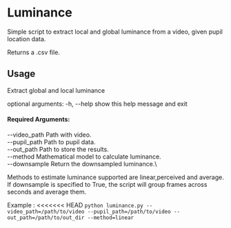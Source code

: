 # Luminance
Simple script to extract local and global luminance from a video, given pupil location data.

Returns a .csv file.

## Usage

Extract global and local luminance

optional arguments:
  -h, --help           show this help message and exit

#### Required Arguments:
  --video_path     Path with video.\
  --pupil_path     Path to pupil data.\
  --out_path       Path to store the results.\
  --method         Mathematical model to calculate luminance.\
  --downsample     Return the downsampled luminance.\


Methods to estimate luminance supported are linear,perceived and average.
If downsample is specified to True, the script will group frames across seconds and average them.

Example : 
<<<<<<< HEAD
```python luminance.py --video_path=/path/to/video --pupil_path=/path/to/video --out_path=/path/to/out_dir --method=linear```

